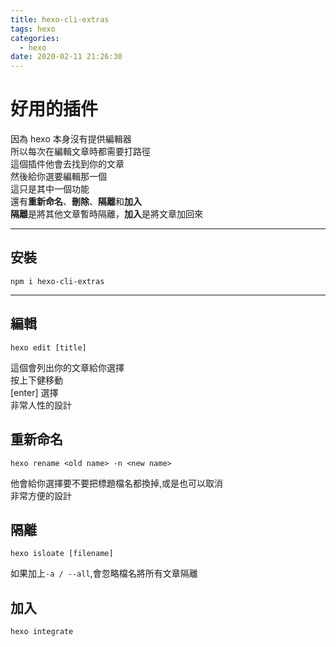 ```yaml
---
title: hexo-cli-extras
tags: hexo
categories:
  - hexo
date: 2020-02-11 21:26:30
---
```


# 好用的插件
因為 hexo 本身沒有提供編輯器  
所以每次在編輯文章時都需要打路徑  
這個插件他會去找到你的文章  
然後給你選要編輯那一個  
這只是其中一個功能  
還有**重新命名**、**刪除**、**隔離**和**加入**  
**隔離**是將其他文章暫時隔離，**加入**是將文章加回來  

---

## 安裝
```
npm i hexo-cli-extras
```

---

## 編輯
```
hexo edit [title] 
```
這個會列出你的文章給你選擇  
按上下健移動  
[enter] 選擇  
非常人性的設計

## 重新命名
```
hexo rename <old name> -n <new name>
```
他會給你選擇要不要把標題檔名都換掉,或是也可以取消  
非常方便的設計

## 隔離
```
hexo isloate [filename]
```
如果加上`-a / --all`,會忽略檔名將所有文章隔離

## 加入
```
hexo integrate
```
